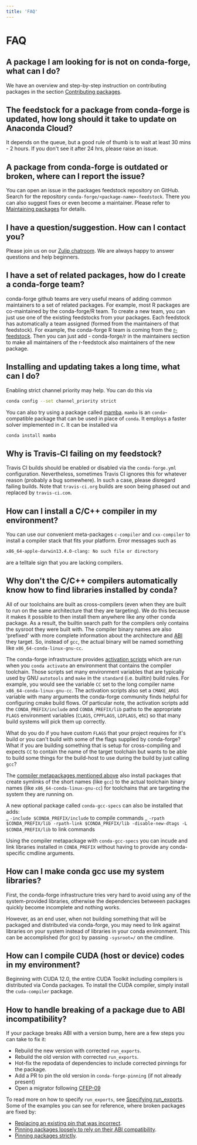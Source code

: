 ```yaml
---
title: 'FAQ'
---
```


<a id="faq"></a>

# FAQ

<a id="faq-pkg-not-available"></a>

<a id="a-package-i-am-looking-for-is-not-on-conda-forge-what-can-i-do"></a>

## A package I am looking for is not on conda-forge, what can I do?

We have an overview and step-by-step instruction on contributing packages in the section [Contributing packages](../maintainer/adding_pkgs.md#dev-contribute-pkgs).

<a id="faq-pkg-update"></a>

<a id="the-feedstock-for-a-package-from-conda-forge-is-updated-how-long-should-it-take-to-update-on-anaconda-cloud"></a>

## The feedstock for a package from conda-forge is updated, how long should it take to update on Anaconda Cloud?

It depends on the queue, but a good rule of thumb is to wait at least 30 mins - 2 hours. If you don't see it after 24 hrs, please raise an issue.

<a id="faq-report-issue"></a>

<a id="a-package-from-conda-forge-is-outdated-or-broken-where-can-i-report-the-issue"></a>

## A package from conda-forge is outdated or broken, where can I report the issue?

You can open an issue in the packages feedstock repository on GitHub. Search for the repository `conda-forge/<package-name>-feedstock`. There you can also suggest fixes or even become a maintainer. Please refer to [Maintaining packages](../maintainer/updating_pkgs.md#maintaining-pkgs) for details.

<a id="faq-contact"></a>

<a id="i-have-a-question-suggestion-how-can-i-contact-you"></a>

## I have a question/suggestion. How can I contact you?

Please join us on our [Zulip chatroom](https://conda-forge.zulipchat.com/). We are always happy to answer questions and help beginners.

<a id="faq-teams"></a>

<a id="i-have-a-set-of-related-packages-how-do-i-create-a-conda-forge-team"></a>

## I have a set of related packages, how do I create a conda-forge team?

conda-forge github teams are very useful means of adding common maintainers to a set of related packages. For example, most R packages are co-maintained by the conda-forge/R team.
To create a new team, you can just use one of the existing feedstocks from your packages. Each feedstock has automatically a team assigned (formed from the maintainers of that feedstock).
For example, the conda-forge R team is coming from the [r-feedstock](https://github.com/conda-forge/r-feedstock). Then you can just add - conda-forge/r in the maintainers section to
make all maintainers of the r-feedstock also maintainers of the new package.

<a id="faq-solver-speed"></a>

<a id="installing-and-updating-takes-a-long-time-what-can-i-do"></a>

## Installing and updating takes a long time, what can I do?

Enabling strict channel priority may help. You can do this via

```bash
conda config --set channel_priority strict
```

You can also try using a package called [mamba](https://github.com/mamba-org/mamba).
`mamba` is an `conda`-compatible package that can be used in place of `conda`. It
employs a faster solver implemented in `C`. It can be installed via

```bash
conda install mamba
```

<a id="faq-travis-ci"></a>

<a id="why-is-travis-ci-failing-on-my-feedstock"></a>

## Why is Travis-CI failing on my feedstock?

Travis CI builds should be enabled or disabled via the `conda-forge.yml` configuration.
Nevertheless, sometimes Travis CI ignores this for whatever reason (probably a bug somewhere).
In such a case, please disregard failing builds.
Note that `travis-ci.org` builds are soon being phased out and replaced by `travis-ci.com`.

<a id="faq-compiler-metapkg"></a>

<a id="how-can-i-install-a-c-c-compiler-in-my-environment"></a>

## How can I install a C/C++ compiler in my environment?

You can use our convenient meta-packages `c-compiler` and `cxx-compiler` to install a compiler stack that fits your platform. Error messages such as

```default
x86_64-apple-darwin13.4.0-clang: No such file or directory
```

are a telltale sign that you are lacking compilers.

<a id="faq-compiler-required-options"></a>

<a id="why-don-t-the-c-c-compilers-automatically-know-how-to-find-libraries-installed-by-conda"></a>

## Why don't the C/C++ compilers automatically know how to find libraries installed by conda?

All of our toolchains are built as cross-compilers (even when they are built to run on the same
architecture that they are targeting). We do this because it makes it possible to then install
them anywhere like any other conda package. As a result, the builtin search path for the
compilers only contains the sysroot they were built with. The compiler binary names are also
‘prefixed' with more complete information about the architecture and [ABI](../glossary.md#abi) they target. So, instead
of `gcc`, the actual binary will be named something like `x86_64-conda-linux-gnu-cc`.

The conda-forge infrastructure provides [activation scripts](../maintainer/adding_pkgs.md#activate-scripts) which are run when
you `conda activate` an environment that contains the compiler toolchain. Those scripts set
many environment variables that are typically used by GNU `autotools` and `make` in the
`standard` (i.e. builtin) build rules. For example, you would see the variable `CC` set to
the long compiler name `x86_64-conda-linux-gnu-cc`. The activation scripts also set a
`CMAKE_ARGS` variable with many arguments the conda-forge community finds helpful for
configuring cmake build flows. Of particular note, the activation scripts add the
`CONDA_PREFIX/include` and `CONDA_PREFIX/lib` paths to the appropriate `FLAGS` environment
variables (`CLAGS`, `CPPFLAGS`, `LDFLAGS`, etc) so that many build systems will pick them up correctly.

What do you do if you have custom `FLAGS` that your project requires for it's build or you can't
build with some of the flags supplied by conda-forge? What if you are building something that
is setup for cross-compiling and expects `CC` to contain the name of the target toolchain but
wants to be able to build some things for the build-host to use during the build by just calling
`gcc`?

The [compiler metapackages mentioned above](#faq-compiler-metapkg) also install packages that
create symlinks of the short names (like `gcc`) to the actual toolchain binary names (like
`x86_64-conda-linux-gnu-cc`) for toolchains that are targeting the system they are running on.

A new optional package called `conda-gcc-specs` can also be installed that adds:
<br />_ `-include $CONDA_PREFIX/include` to compile commands
_ `-rpath $CONDA_PREFIX/lib -rpath-link $CONDA_PREFIX/lib -disable-new-dtags -L $CONDA_PREFIX/lib` to link
commands

Using the compiler metapackage with `conda-gcc-specs` you can incude and link libraries installed
in `CONDA_PREFIX` without having to provide any conda-specific cmdline arguments.

<a id="faq-compiler-use-system-libs"></a>

<a id="how-can-i-make-conda-gcc-use-my-system-libraries"></a>

## How can I make conda gcc use my system libraries?

First, the conda-forge infrastructure tries very hard to avoid using any of the system-provided
libraries, otherwise the dependencies betweeen packages quickly become incomplete and nothing works.

However, as an end user, when not building something that will be packaged and distributed via
conda-forge, you may need to link against libraries on your system instead of libraries in your
conda environment. This can be accomplished (for gcc) by passing `-sysroot=/` on the cmdline.

<a id="faq-cuda-compiler-header"></a>

<a id="how-can-i-compile-cuda-host-or-device-codes-in-my-environment"></a>

## How can I compile CUDA (host or device) codes in my environment?

Beginning with CUDA 12.0, the entire CUDA Toolkit including compilers is
distributed via Conda packages. To install the CUDA compiler, simply install
the `cuda-compiler` package.

<a id="faq-abi-incompatibility"></a>

<a id="how-to-handle-breaking-of-a-package-due-to-abi-incompatibility"></a>

## How to handle breaking of a package due to ABI incompatibility?

If your package breaks ABI with a version bump, here are a few steps you can take to fix it:

- Rebuild the new version with corrected `run_exports`.
- Rebuild the old version with corrected `run_exports`.
- Hot-fix the repodata of dependencies to include corrected pinnings for the package.
- Add a PR to pin the old version in `conda-forge-pinning` (if not already present)
- Open a migrator following [CFEP-09](https://github.com/conda-forge/cfep/blob/main/cfep-09.md)

To read more on how to specify `run_exports`, see [Specifying run_exports](../maintainer/pinning_deps.md#run-exports).
Some of the examples you can see for reference, where broken packages are fixed by:

- [Replacing an existing pin that was incorrect](https://github.com/conda-forge/conda-forge-repodata-patches-feedstock/pull/217).
- [Pinning packages loosely to rely on their ABI compatibility](https://github.com/conda-forge/conda-forge-repodata-patches-feedstock/pull/132).
- [Pinning packages strictly](https://github.com/conda-forge/conda-forge-repodata-patches-feedstock/pull/154).
